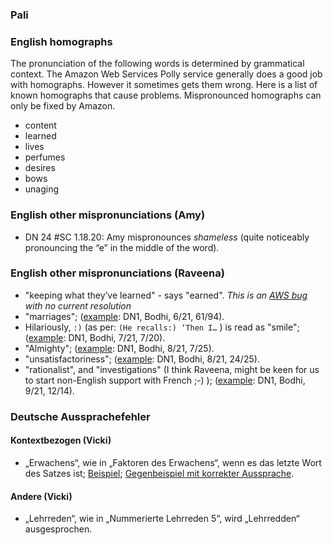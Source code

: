 ### Pali


### English homographs
The pronunciation of the following words is determined by grammatical context.
The Amazon Web Services Polly service generally does a good job with homographs.
However it sometimes gets them wrong. Here is a list of known homographs that cause
problems. Mispronounced homographs can only be fixed by Amazon.

* content
* learned
* lives
* perfumes
* desires
* bows
* unaging


### English other mispronunciations (Amy)
* DN 24 #SC 1.18.20: Amy mispronounces *shameless* (quite noticeably pronouncing the “e” in the middle of the word).

### English other mispronunciations (Raveena)

* "keeping what they’ve learned" - says "earned". *This is an [AWS bug](https://forums.aws.amazon.com/thread.jspa?threadID=297531) with no current resolution*
* "marriages"; ([example](https://voice.suttacentral.net/scv/index.html?r=0.009784745629357494#/sutta?search=dn1%2Fen%2Fbodhi): DN1, Bodhi, 6/21, 61/94).
* Hilariously, `:)` (as per: `(He recalls:) ‘Then I…` ) is read as "smile"; ([example](https://voice.suttacentral.net/scv/index.html?r=0.009784745629357494#/sutta?search=dn1%2Fen%2Fbodhi): DN1, Bodhi, 7/21, 7/20).
* "Almighty"; ([example](https://voice.suttacentral.net/scv/index.html?r=0.009784745629357494#/sutta?search=dn1%2Fen%2Fbodhi): DN1, Bodhi, 8/21, 7/25).
* "unsatisfactoriness"; ([example](https://voice.suttacentral.net/scv/index.html?r=0.009784745629357494#/sutta?search=dn1%2Fen%2Fbodhi): DN1, Bodhi, 8/21, 24/25).
* "rationalist", and "investigations" (I think Raveena, might be keen for us to start non-English support with French ;-) ); ([example](https://voice.suttacentral.net/scv/index.html?r=0.9015558486968711#/sutta?search=dn1%2Fen%2Fbodhi): DN1, Bodhi, 9/21, 12/14).

### Deutsche Aussprachefehler
#### Kontextbezogen (Vicki)
- „Erwachens“, wie in „Faktoren des Erwachens“, wenn es das letzte Wort des Satzes ist; [Beispiel](https://54.67.25.233/scv/audio/an10.61/de/sabbamitta/Vicki/2ece35f33a7ef70ece3cfb83e14c3d21); [Gegenbeispiel mit korrekter Aussprache](https://54.67.25.233/scv/audio/an10.61/de/sabbamitta/Vicki/a679eefc27fbbb35c22686ea4e8393b7).

#### Andere (Vicki)
- „Lehrreden“, wie in „Nummerierte Lehrreden 5“, wird „Lehrredden“ ausgesprochen.
